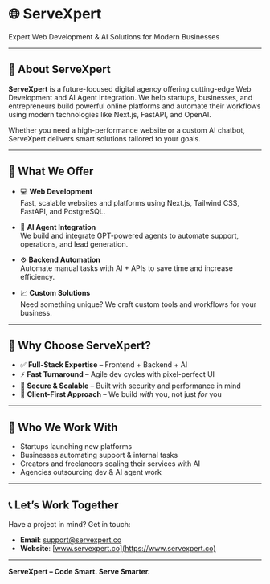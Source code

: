 # 🌐 ServeXpert  
Expert Web Development & AI Solutions for Modern Businesses

---

## 🌟 About ServeXpert  

**ServeXpert** is a future-focused digital agency offering cutting-edge Web Development and AI Agent integration. We help startups, businesses, and entrepreneurs build powerful online platforms and automate their workflows using modern technologies like Next.js, FastAPI, and OpenAI.

Whether you need a high-performance website or a custom AI chatbot, ServeXpert delivers smart solutions tailored to your goals.

---

## 🔑 What We Offer

- 💻 **Web Development**  
  Fast, scalable websites and platforms using Next.js, Tailwind CSS, FastAPI, and PostgreSQL.

- 🤖 **AI Agent Integration**  
  We build and integrate GPT-powered agents to automate support, operations, and lead generation.

- ⚙️ **Backend Automation**  
  Automate manual tasks with AI + APIs to save time and increase efficiency.

- 📈 **Custom Solutions**  
  Need something unique? We craft custom tools and workflows for your business.

---

## 🚀 Why Choose ServeXpert?

- ✅ **Full-Stack Expertise** – Frontend + Backend + AI  
- ⚡ **Fast Turnaround** – Agile dev cycles with pixel-perfect UI  
- 🔐 **Secure & Scalable** – Built with security and performance in mind  
- 🤝 **Client-First Approach** – We build *with* you, not just *for* you  

---

## 💼 Who We Work With

- Startups launching new platforms  
- Businesses automating support & internal tasks  
- Creators and freelancers scaling their services with AI  
- Agencies outsourcing dev & AI agent work

---

## 📞 Let’s Work Together

Have a project in mind? Get in touch:  
- **Email**: support@servexpert.co  
- **Website**: [www.servexpert.co](https://www.servexpert.co)

---

**ServeXpert – Code Smart. Serve Smarter.**
